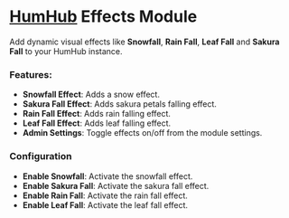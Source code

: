 # [HumHub](https://www.humhub.com/) Effects Module

Add dynamic visual effects like **Snowfall**, **Rain Fall**, **Leaf Fall** and **Sakura Fall** to your HumHub instance.

### Features:
- **Snowfall Effect**: Adds a snow effect.
- **Sakura Fall Effect**: Adds sakura petals falling effect.
- **Rain Fall Effect**: Adds rain falling effect.
- **Leaf Fall Effect**: Adds leaf falling effect.
- **Admin Settings**: Toggle effects on/off from the module settings.

### Configuration
- **Enable Snowfall**: Activate the snowfall effect.
- **Enable Sakura Fall**: Activate the sakura fall effect.
- **Enable Rain Fall**: Activate the rain fall effect.
- **Enable Leaf Fall**: Activate the leaf fall effect.
